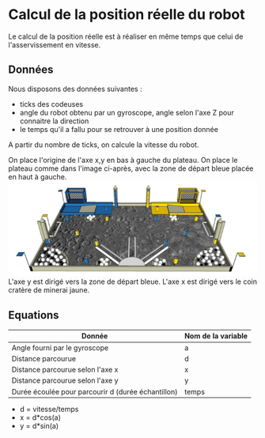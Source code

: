 # Calcul de la position réelle du robot

Le calcul de la position réelle est à réaliser en même temps que celui de l'asservissement en vitesse.

## Données

Nous disposons des données suivantes :
- ticks des codeuses
- angle du robot obtenu par un gyroscope, angle selon l'axe Z pour connaitre la direction
- le temps qu'il a fallu pour se retrouver à une position donnée

A partir du nombre de ticks, on calcule la vitesse du robot.

On place l'origine de l'axe x,y en bas à gauche du plateau. On place le plateau comme dans l'image ci-après, avec la zone de départ bleue placée en haut à gauche.<br>
![Plateau](Plateau.PNG)<br>
L'axe y est dirigé vers la zone de départ bleue. L'axe x est dirigé vers le coin  cratère de minerai jaune.

## Equations

|Donnée|Nom de la variable|
|---|---|
|Angle fourni par le gyroscope|a|
|Distance parcourue |d|
|Distance parcourue selon l'axe x |x|
|Distance parcourue selon l'axe y |y|
|Durée écoulée pour parcourir d (durée échantillon)|temps|

- d = vitesse/temps
- x = d*cos(a)
- y = d*sin(a)

